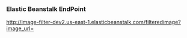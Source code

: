 ### Elastic Beanstalk EndPoint
http://image-filter-dev2.us-east-1.elasticbeanstalk.com/filteredimage?image_url=